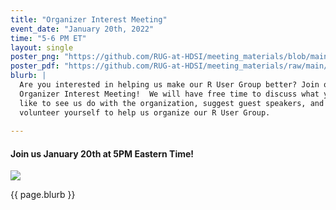 ```yaml
---
title: "Organizer Interest Meeting"
event_date: "January 20th, 2022"
time: "5-6 PM ET"
layout: single
poster_png: "https://github.com/RUG-at-HDSI/meeting_materials/blob/main/2022_02_20/RUG%20Organizer%20Interest%20Flyer.png?raw=true"
poster_pdf: "https://github.com/RUG-at-HDSI/meeting_materials/raw/main/2022_02_20/RUG%20Organizer%20Interest%20Flyer.pdf"
blurb: |
  Are you interested in helping us make our R User Group better? Join our
  Organizer Interest Meeting!  We will have free time to discuss what you'd
  like to see us do with the organization, suggest guest speakers, and
  volunteer yourself to help us organize our R User Group. 
    
---
```


#### Join us January 20th at 5PM Eastern Time!

<a href="{{ page.poster_png }}" alt="">
<img src="{{ page.poster_png }}">
</a>

<p>{{ page.blurb }}</p>


